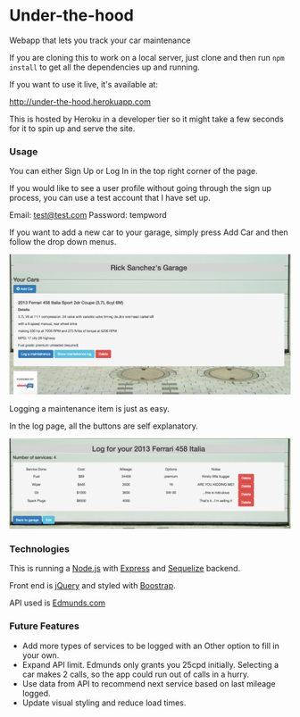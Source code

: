 Under-the-hood
===============

Webapp that lets you track your car maintenance

If you are cloning this to work on a local server, just clone and then run `npm install` to get all the dependencies up and running.

If you want to use it live, it's available at:

http://under-the-hood.herokuapp.com  

This is hosted by Heroku in a developer tier so it might take a few seconds for it to spin up and serve the site.

### Usage

You can either Sign Up or Log In in the top right corner of the page.


If you would like to see a user profile without going through the sign up process, you can use a test account that I have set up.

Email: test@test.com
Password: tempword

If you want to add a new car to your garage, simply press Add Car and then follow the drop down menus.

![garage](/public/img/garage.png)

Logging a maintenance item is just as easy.

In the log page, all the buttons are self explanatory.

![log](/public/img/log.png)


### Technologies

This is running a [Node.js](https://nodejs.org/en/) with [Express](http://expressjs.com/) and [Sequelize](http://docs.sequelizejs.com/en/v3/) backend.

Front end is [jQuery](https://jquery.com/) and styled with [Boostrap](https://getbootstrap.com/).

API used is [Edmunds.com](http://developer.edmunds.com/api-documentation/overview/)

### Future Features

* Add more types of services to be logged with an Other option to fill in your own.
* Expand API limit.  Edmunds only grants you 25cpd initially. Selecting a car makes 2 calls, so the app could run out of calls in a hurry.  
* Use data from API to recommend next service based on last mileage logged.
* Update visual styling and reduce load times.
